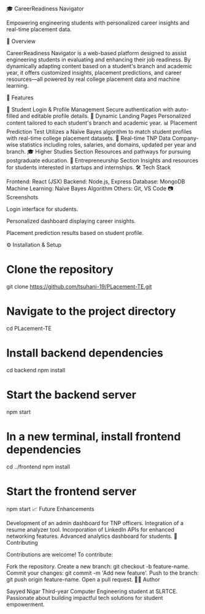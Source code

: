 🎓 CareerReadiness Navigator

Empowering engineering students with personalized career insights and real-time placement data.

🧭 Overview

CareerReadiness Navigator is a web-based platform designed to assist engineering students in evaluating and enhancing their job readiness. By dynamically adapting content based on a student's branch and academic year, it offers customized insights, placement predictions, and career resources—all powered by real college placement data and machine learning.

🚀 Features

🔐 Student Login & Profile Management
Secure authentication with auto-filled and editable profile details.
📄 Dynamic Landing Pages
Personalized content tailored to each student's branch and academic year.
📊 Placement Prediction Test
Utilizes a Naïve Bayes algorithm to match student profiles with real-time college placement datasets.
📁 Real-time TNP Data
Company-wise statistics including roles, salaries, and domains, updated per year and branch.
🎓 Higher Studies Section
Resources and pathways for pursuing postgraduate education.
🚀 Entrepreneurship Section
Insights and resources for students interested in startups and internships.
🛠️ Tech Stack

Frontend: React (JSX)
Backend: Node.js, Express
Database: MongoDB
Machine Learning: Naïve Bayes Algorithm
Others: Git, VS Code
📷 Screenshots


Login interface for students.


Personalized dashboard displaying career insights.


Placement prediction results based on student profile.

⚙️ Installation & Setup

# Clone the repository
git clone https://github.com/tsuhani-19/PLacement-TE.git

# Navigate to the project directory
cd PLacement-TE

# Install backend dependencies
cd backend
npm install

# Start the backend server
npm start

# In a new terminal, install frontend dependencies
cd ../frontend
npm install

# Start the frontend server
npm start
📈 Future Enhancements

Development of an admin dashboard for TNP officers.
Integration of a resume analyzer tool.
Incorporation of LinkedIn APIs for enhanced networking features.
Advanced analytics dashboard for students.
🤝 Contributing

Contributions are welcome! To contribute:

Fork the repository.
Create a new branch: git checkout -b feature-name.
Commit your changes: git commit -m 'Add new feature'.
Push to the branch: git push origin feature-name.
Open a pull request.
👩‍💻 Author

Sayyed Nigar
Third-year Computer Engineering student at SLRTCE. Passionate about building impactful tech solutions for student empowerment.
